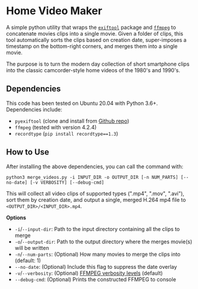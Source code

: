 # Home Video Maker

A simple python utility that wraps the [`exiftool`](https://github.com/smarnach/pyexiftool) package and [`ffmpeg`](https://ffmpeg.org/) to concatenate movies clips into a single movie. Given a folder of clips, this tool automatically sorts the clips based on creation date, super-imposes a timestamp on the bottom-right corners, and merges them into a single movie. 

The purpose is to turn the modern day collection of short smartphone clips into the classic camcorder-style home videos of the 1980's and 1990's.


## Dependencies

This code has been tested on Ubuntu 20.04 with Python 3.6+. Dependencies include:

 * `pyexiftool` (clone and install from [Github repo](https://github.com/smarnach/pyexiftool))
 * `ffmpeg` (tested with version 4.2.4)
 * `recordtype` (`pip install recordtype==1.3`)


## How to Use

After installing the above dependencies, you can call the command with:

```
python3 merge_videos.py -i INPUT_DIR -o OUTPUT_DIR [-n NUM_PARTS] [--no-date] [-v VERBOSITY] [--debug-cmd]
```

This will collect all video clips of supported types (".mp4", ".mov", ".avi"), sort them by creation date, and output a single, merged H.264 mp4 file to `<OUTPUT_DIR>/<INPUT_DIR>.mp4`.

**Options**
 * `-i`/`--input-dir`: Path to the input directory containing all the clips to merge
 * `-o`/`--output-dir`: Path to the output directory where the merges movie(s) will be written
 * `-n`/`--num-parts`: (Optional) How many movies to merge the clips into (default: 1)
 * `--no-date`: (Optional) Include this flag to suppress the date overlay
 * `-v`/`--verbosity`: (Optional) [FFMPEG verbosity levels](https://superuser.com/a/438280) (default)
 * `--debug-cmd`: (Optional) Prints the constructed FFMPEG to console
